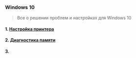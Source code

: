 ### Windows 10
> Все о решении проблем и настройках для Windows 10
#### 1. [Настройка принтера](https://www.google.com)
#### 2. [Диагностика памяти](https://github.com/fixikscz/Fixpedia/tree/main/OS/win10/memorydiag.md)
#### 3.
